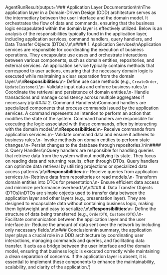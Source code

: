AgentRunResult(output='### Application Layer Documentation\n\nThe application layer in a Domain-Driven Design (DDD) architecture serves as the intermediary between the user interface and the domain model. It orchestrates the flow of data and commands, ensuring that the business logic encapsulated within the domain layer is effectively utilized. Below is an analysis of the responsibilities typically found in the application layer, including application services, command handlers, query handlers, and Data Transfer Objects (DTOs).\n\n#### 1. Application Services\nApplication services are responsible for coordinating the execution of business operations. They encapsulate use cases and orchestrate interactions between various components, such as domain entities, repositories, and external services. An application service typically contains methods that correspond to user actions, ensuring that the necessary domain logic is executed while maintaining a clear separation from the domain layer.\n\n**Responsibilities:**\n- Define use case methods (e.g., `CreateOrder`, `UpdateCustomer`).\n- Validate input data and enforce business rules.\n- Coordinate the retrieval and persistence of domain entities.\n- Handle transactions and manage consistency across multiple aggregates if necessary.\n\n#### 2. Command Handlers\nCommand handlers are specialized components that process commands issued by the application services. A command represents an intention to perform an action that modifies the state of the system. Command handlers are responsible for executing the logic associated with these commands, often by interacting with the domain model.\n\n**Responsibilities:**\n- Receive commands from application services.\n- Validate command data and ensure it adheres to business rules.\n- Invoke methods on domain entities to perform state changes.\n- Persist changes to the database through repositories.\n\n#### 3. Query Handlers\nQuery handlers are responsible for handling queries that retrieve data from the system without modifying its state. They focus on reading data and returning results, often through DTOs. Query handlers can optimize data retrieval by utilizing projections or specialized data access patterns.\n\n**Responsibilities:**\n- Receive queries from application services.\n- Retrieve data from repositories or read models.\n- Transform domain entities into DTOs for presentation.\n- Ensure efficient data access and minimize performance overhead.\n\n#### 4. Data Transfer Objects (DTOs)\nDTOs are simple objects used to transfer data between the application layer and other layers (e.g., presentation layer). They are designed to encapsulate data without containing business logic, making them lightweight and easy to serialize.\n\n**Responsibilities:**\n- Define the structure of data being transferred (e.g., `OrderDTO`, `CustomerDTO`).\n- Facilitate communication between the application layer and the user interface.\n- Reduce the amount of data sent over the network by including only necessary fields.\n\n### Conclusion\nIn summary, the application layer plays a crucial role in a DDD architecture by coordinating user interactions, managing commands and queries, and facilitating data transfer. It acts as a bridge between the user interface and the domain model, ensuring that business logic is executed correctly while maintaining a clean separation of concerns. If the application layer is absent, it is essential to implement these components to enhance the maintainability, scalability, and clarity of the application.')